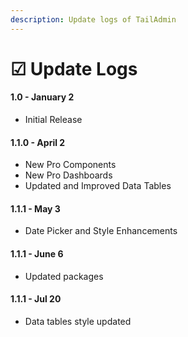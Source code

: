 ```yaml
---
description: Update logs of TailAdmin
---
```


# ☑ Update Logs

#### 1.0 - January 2

* Initial Release

#### 1.1.0 - April 2

* New Pro Components
* New Pro Dashboards
* Updated and Improved Data Tables

#### 1.1.1 - May 3

* Date Picker and Style Enhancements

#### 1.1.1 - June 6

* Updated packages

#### 1.1.1 - Jul 20

* Data tables style updated







